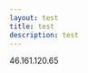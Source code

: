 ```yaml
---
layout: test
title: test
description: test
---
```


<html>
<body>
<p>46.161.120.65</p>
<p></p>
</body>

</html>
